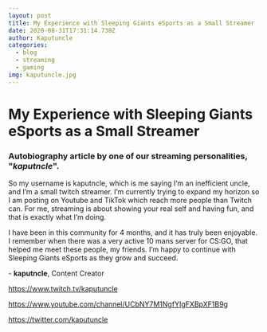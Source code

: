 ```yaml
---
layout: post
title: My Experience with Sleeping Giants eSports as a Small Streamer
date: 2020-08-31T17:31:14.738Z
author: Kaputuncle
categories:
  - blog
  - streaming
  - gaming
img: kaputuncle.jpg
---
```

# My Experience with Sleeping Giants eSports as a Small Streamer

### Autobiography article by one of our streaming personalities, "***kaputncle***".

So my username is kaputncle, which is me saying I’m an inefficient uncle, and I’m a small twitch streamer. I’m currently trying to expand my horizon so I am posting on Youtube and TikTok which reach more people than Twitch can. For me, streaming is about showing your real self and having fun, and that is exactly what I’m doing.

I have been in this community for 4 months, and it has truly been enjoyable. I remember when there was a very active 10 mans server for CS:GO, that helped me meet these people, my friends. I’m happy to continue with Sleeping Giants eSports as they grow and succeed.



\- **kaputncle**, Content Creator

<https://www.twitch.tv/kaputuncle>

<https://www.youtube.com/channel/UCbNY7M1NgfYIgFXBpXF1B9g>

<https://twitter.com/kaputuncle>